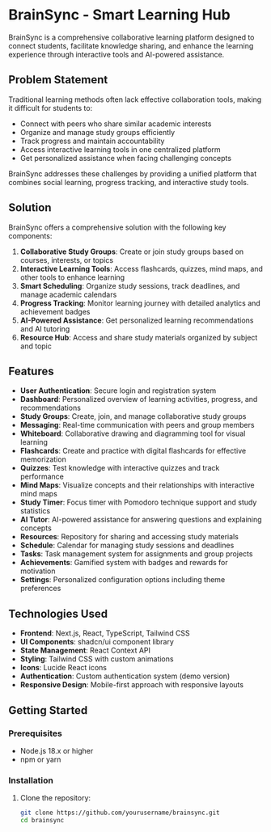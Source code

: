 # BrainSync - Smart Learning Hub

BrainSync is a comprehensive collaborative learning platform designed to connect students, facilitate knowledge sharing, and enhance the learning experience through interactive tools and AI-powered assistance.

## Problem Statement

Traditional learning methods often lack effective collaboration tools, making it difficult for students to:

- Connect with peers who share similar academic interests
- Organize and manage study groups efficiently
- Track progress and maintain accountability
- Access interactive learning tools in one centralized platform
- Get personalized assistance when facing challenging concepts

BrainSync addresses these challenges by providing a unified platform that combines social learning, progress tracking, and interactive study tools.

## Solution

BrainSync offers a comprehensive solution with the following key components:

1. **Collaborative Study Groups**: Create or join study groups based on courses, interests, or topics
2. **Interactive Learning Tools**: Access flashcards, quizzes, mind maps, and other tools to enhance learning
3. **Smart Scheduling**: Organize study sessions, track deadlines, and manage academic calendars
4. **Progress Tracking**: Monitor learning journey with detailed analytics and achievement badges
5. **AI-Powered Assistance**: Get personalized learning recommendations and AI tutoring
6. **Resource Hub**: Access and share study materials organized by subject and topic

## Features

- **User Authentication**: Secure login and registration system
- **Dashboard**: Personalized overview of learning activities, progress, and recommendations
- **Study Groups**: Create, join, and manage collaborative study groups
- **Messaging**: Real-time communication with peers and group members
- **Whiteboard**: Collaborative drawing and diagramming tool for visual learning
- **Flashcards**: Create and practice with digital flashcards for effective memorization
- **Quizzes**: Test knowledge with interactive quizzes and track performance
- **Mind Maps**: Visualize concepts and their relationships with interactive mind maps
- **Study Timer**: Focus timer with Pomodoro technique support and study statistics
- **AI Tutor**: AI-powered assistance for answering questions and explaining concepts
- **Resources**: Repository for sharing and accessing study materials
- **Schedule**: Calendar for managing study sessions and deadlines
- **Tasks**: Task management system for assignments and group projects
- **Achievements**: Gamified system with badges and rewards for motivation
- **Settings**: Personalized configuration options including theme preferences

## Technologies Used

- **Frontend**: Next.js, React, TypeScript, Tailwind CSS
- **UI Components**: shadcn/ui component library
- **State Management**: React Context API
- **Styling**: Tailwind CSS with custom animations
- **Icons**: Lucide React icons
- **Authentication**: Custom authentication system (demo version)
- **Responsive Design**: Mobile-first approach with responsive layouts

## Getting Started

### Prerequisites

- Node.js 18.x or higher
- npm or yarn

### Installation

1. Clone the repository:
   ```bash
   git clone https://github.com/yourusername/brainsync.git
   cd brainsync
